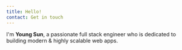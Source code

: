 ```yaml
---
title: Hello!
contact: Get in touch
---
```


I'm **Young Sun**, a passionate full stack engineer who is dedicated to building modern & highly scalable web apps.
